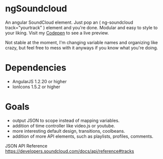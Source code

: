ngSoundcloud
===
An angular SoundCloud element. Just pop an ( ng-soundcloud track="yourtrack" ) element and you're done. Modular and easy to style to your liking. Visit my [Codepen](http://codepen.io/alaingalvan/pen/rxkeo) to see a live preview. 

Not stable at the moment, I'm changing variable names and organizing like crazy, but feel free to mess with it anyways if you know what you're doing. 

Dependencies
===
 - AngularJS 1.2.20 or higher
 - IonIcons 1.5.2 or higher

Goals
===
 - output JSON to scope instead of mapping variables.
 - addition of time controller like video.js or youtube.
 - more interesting default design, transitions, coolbeans.
 - addition of more API elements, such as playlists, profiles, comments. 

JSON API Reference
https://developers.soundcloud.com/docs/api/reference#tracks
